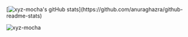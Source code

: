 [![xyz-mocha's gitHub stats](https://github-readme-stats.vercel.app/api?username=xyz-mocha&&show_icons=true&&theme=blueberry&&include_all_commits=true&&border_color=000000")](https://github.com/anuraghazra/github-readme-stats)
<p align="left"> <img src="https://komarev.com/ghpvc/?username=xyz-mocha&style=flat-square" alt="xyz-mocha" /> </p>
